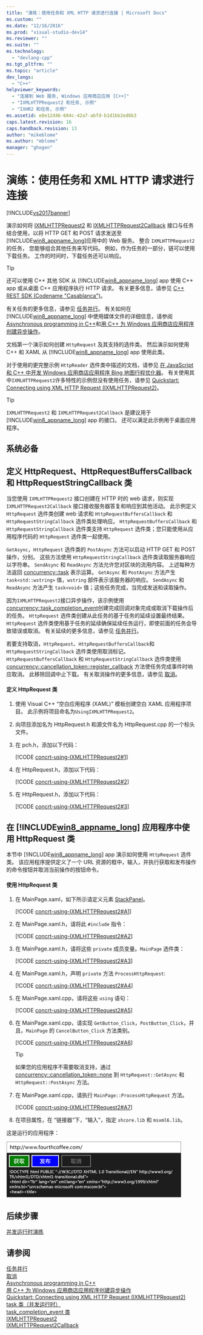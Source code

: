 ```yaml
---
title: "演练：使用任务和 XML HTTP 请求进行连接 | Microsoft Docs"
ms.custom: ""
ms.date: "12/16/2016"
ms.prod: "visual-studio-dev14"
ms.reviewer: ""
ms.suite: ""
ms.technology: 
  - "devlang-cpp"
ms.tgt_pltfrm: ""
ms.topic: "article"
dev_langs: 
  - "C++"
helpviewer_keywords: 
  - "连接到 Web 服务, Windows 应用商店应用 [C++]"
  - "IXMLHTTPRequest2 和任务, 示例"
  - "IXHR2 和任务, 示例"
ms.assetid: e8e12d46-604c-42a7-abfd-b1d1bb2ed6b3
caps.latest.revision: 16
caps.handback.revision: 13
author: "mikeblome"
ms.author: "mblome"
manager: "ghogen"
---
```

# 演练：使用任务和 XML HTTP 请求进行连接
[!INCLUDE[vs2017banner](../../assembler/inline/includes/vs2017banner.md)]

演示如何将 [IXMLHTTPRequest2](http://msdn.microsoft.com/zh-cn/bbc11c4a-aecf-4d6d-8275-3e852e309908) 和 [IXMLHTTPRequest2Callback](http://msdn.microsoft.com/zh-cn/aa4b3f4c-6e28-458b-be25-6cce8865fc71) 接口与任务结合使用，以将 HTTP GET 和 POST 请求发送至 [!INCLUDE[win8_appname_long](../../build/includes/win8_appname_long_md.md)]应用中的 Web 服务。  整合 `IXMLHTTPRequest2` 的任务， 您能够组合其他任务来写代码。  例如，作为任务的一部分，链可以使用下载任务。  工作的时间时，下载任务还可以响应。  
  
> [!TIP]
>  还可以使用 C\+\+ 其他 SDK 从 [!INCLUDE[win8_appname_long](../../build/includes/win8_appname_long_md.md)] app 使用 C\+\+ app 或从桌面 C\+\+ 应用程序执行 HTTP 请求。  有关更多信息，请参见 [C\+\+ REST SDK \(Codename "Casablanca"\)](../../top/cpp-rest-sdk-codename-casablanca.md)。  
  
 有关任务的更多信息，请参见 [任务并行](../../parallel/concrt/task-parallelism-concurrency-runtime.md)。  有关如何在 [!INCLUDE[win8_appname_long](../../build/includes/win8_appname_long_md.md)] 中使用媒体文件的详细信息，请参阅[Asynchronous programming in C\+\+](http://msdn.microsoft.com/zh-cn/512700b7-7863-44cc-93a2-366938052f31)和[用 C\+\+ 为 Windows 应用商店应用程序创建异步操作](../../parallel/concrt/creating-asynchronous-operations-in-cpp-for-windows-store-apps.md)。  
  
 文档第一个演示如何创建 `HttpRequest` 及其支持的选件类。  然后演示如何使用 C\+\+ 和 XAML 从 [!INCLUDE[win8_appname_long](../../build/includes/win8_appname_long_md.md)] app 使用此类。  
  
 对于使用的更完整示例 `HttpReader` 选件类中描述的文档，请参见 [在 JavaScript 和 C\+\+ 中开发 Windows 应用商店应用程序 Bing 地图行程优化器](../Topic/Developing%20Bing%20Maps%20Trip%20Optimizer,%20a%20Windows%20Store%20app%20in%20JavaScript%20and%20C++.md)。  有关使用其中`IXMLHTTPRequest2`许多特性的示例但没有使用任务，请参见 [Quickstart: Connecting using XML HTTP Request \(IXMLHTTPRequest2\)](http://msdn.microsoft.com/zh-cn/cc7aed53-b2c5-4d83-b85d-cff2f5ba7b35)。  
  
> [!TIP]
>  `IXMLHTTPRequest2` 和 `IXMLHTTPRequest2Callback` 是建议用于 [!INCLUDE[win8_appname_long](../../build/includes/win8_appname_long_md.md)] app 的接口。  还可以满足此示例用于桌面应用程序。  
  
## 系统必备  
  
## 定义 HttpRequest、HttpRequestBuffersCallback 和 HttpRequestStringCallback 类  
 当您使用 `IXMLHTTPRequest2` 接口创建在 HTTP 时的 web 请求，则实现 `IXMLHTTPRequest2Callback` 接口接收服务器答复和响应到其他活动。  此示例定义 `HttpRequest` 选件类创建 web 请求和 `HttpRequestBuffersCallback` 和 `HttpRequestStringCallback` 选件类处理响应。  `HttpRequestBuffersCallback` 和 `HttpRequestStringCallback` 选件类支持 `HttpRequest` 选件类；您只能使用从应用程序代码的 `HttpRequest` 选件类一起使用。  
  
 `GetAsync`，`HttpRequest` 选件类的 `PostAsync` 方法可以启动 HTTP GET 和 POST 操作，分别。  这些方法使用 `HttpRequestStringCallback` 选件类读取服务器响应以字符串。  `SendAsync` 和 `ReadAsync` 方法允许您对区块的流用内容。  上述每种方法返回 [concurrency::task](../../parallel/concrt/reference/task-class-concurrency-runtime.md) 表示运算。  `GetAsync` 和 `PostAsync` 方法产生 `task<std::wstring>` 值，`wstring` 部件表示该服务器的响应。  `SendAsync` 和 `ReadAsync` 方法产生 `task<void>` 值；这些任务完成，当完成发送和读取操作。  
  
 因为`IXMLHTTPRequest2`接口异步操作，该示例使用[concurrency::task\_completion\_event](../../parallel/concrt/reference/task-completion-event-class.md)创建完成回调对象完成或取消下载操作后的任务。  `HttpRequest` 选件类创建从此任务的基于任务的延续设置最终结果。  `HttpRequest` 选件类使用基于任务的延续确保延续任务运行，即使前面的任务会导致错误或取消。  有关延续的更多信息，请参见 [任务并行](../../parallel/concrt/task-parallelism-concurrency-runtime.md)。  
  
 若要支持取消，`HttpRequest`、`HttpRequestBuffersCallback`和 `HttpRequestStringCallback` 选件类使用取消标记。  `HttpRequestBuffersCallback` 和 `HttpRequestStringCallback` 选件类使用 [concurrency::cancellation\_token::register\_callback](../Topic/cancellation_token::register_callback%20Method.md) 方法使任务完成事件时响应取消。  此移除回调中止下载。  有关取消操作的更多信息，请参见 [取消](../../parallel/concrt/cancellation-in-the-ppl.md)。  
  
#### 定义 HttpRequest 类  
  
1.  使用 Visual C\+\+ “空白应用程序 \(XAML\)” 模板创建空白 XAML 应用程序项目。  此示例将项目命名为`UsingIXMLHTTPRequest2`。  
  
2.  向项目添加名为 HttpRequest.h 和源文件名为 HttpRequest.cpp 的一个标头文件。  
  
3.  在 pch.h，添加以下代码：  
  
     [!CODE [concrt-using-IXMLHTTPRequest2#1](concrt-using-IXMLHTTPRequest2#1)]  
  
4.  在 HttpRequest.h，添加以下代码：  
  
     [!CODE [concrt-using-IXMLHTTPRequest2#2](concrt-using-IXMLHTTPRequest2#2)]  
  
5.  在 HttpRequest.h，添加以下代码：  
  
     [!CODE [concrt-using-IXMLHTTPRequest2#3](concrt-using-IXMLHTTPRequest2#3)]  
  
## 在 [!INCLUDE[win8_appname_long](../../build/includes/win8_appname_long_md.md)] 应用程序中使用 HttpRequest 类  
 本节中 [!INCLUDE[win8_appname_long](../../build/includes/win8_appname_long_md.md)] app 演示如何使用 `HttpRequest` 选件类。  该应用程序提供定义了一个 URL 资源的框中，输入，并执行获取和发布操作的命令按钮并取消当前操作的按钮命令。  
  
#### 使用 HttpRequest 类  
  
1.  在 MainPage.xaml，如下所示请定义元素 [StackPanel](http://msdn.microsoft.com/library/windows/apps/xaml/windows.ui.xaml.controls.stackpanel.aspx)。  
  
     [!CODE [concrt-using-IXMLHTTPRequest2#A1](concrt-using-IXMLHTTPRequest2#A1)]  
  
2.  在 MainPage.xaml.h，请将此 `#include` 指令：  
  
     [!CODE [concrt-using-IXMLHTTPRequest2#A2](concrt-using-IXMLHTTPRequest2#A2)]  
  
3.  在 MainPage.xaml.h，请将这些 `private` 成员变量。`MainPage` 选件类：  
  
     [!CODE [concrt-using-IXMLHTTPRequest2#A3](concrt-using-IXMLHTTPRequest2#A3)]  
  
4.  在 MainPage.xaml.h，声明 `private` 方法 `ProcessHttpRequest`:  
  
     [!CODE [concrt-using-IXMLHTTPRequest2#A4](concrt-using-IXMLHTTPRequest2#A4)]  
  
5.  在 MainPage.xaml.cpp，请将这些 `using` 语句：  
  
     [!CODE [concrt-using-IXMLHTTPRequest2#A5](concrt-using-IXMLHTTPRequest2#A5)]  
  
6.  在 MainPage.xaml.cpp，请实现 `GetButton_Click`，`PostButton_Click`，并且，`MainPage` 的 `CancelButton_Click` 方法类别。  
  
     [!CODE [concrt-using-IXMLHTTPRequest2#A6](concrt-using-IXMLHTTPRequest2#A6)]  
  
    > [!TIP]
    >  如果您的应用程序不需要取消支持，通过 [concurrency::cancellation\_token::none](../Topic/cancellation_token::none%20Method.md) 到 `HttpRequest::GetAsync` 和 `HttpRequest::PostAsync` 方法。  
  
7.  在 MainPage.xaml.cpp，请执行 `MainPage::ProcessHttpRequest` 方法。  
  
     [!CODE [concrt-using-IXMLHTTPRequest2#A7](concrt-using-IXMLHTTPRequest2#A7)]  
  
8.  在项目属性，在 “链接器”下，“输入”，指定 `shcore.lib` 和 `msxml6.lib`。  
  
 这是运行的应用程序：  
  
 ![运行的 Windows 应用商店应用](../../parallel/concrt/media/concrt_usingixhr2.png "ConcRT\_UsingIXHR2")  
  
## 后续步骤  
 [并发运行时演练](../../parallel/concrt/concurrency-runtime-walkthroughs.md)  
  
## 请参阅  
 [任务并行](../../parallel/concrt/task-parallelism-concurrency-runtime.md)   
 [取消](../../parallel/concrt/cancellation-in-the-ppl.md)   
 [Asynchronous programming in C\+\+](http://msdn.microsoft.com/zh-cn/512700b7-7863-44cc-93a2-366938052f31)   
 [用 C\+\+ 为 Windows 应用商店应用程序创建异步操作](../../parallel/concrt/creating-asynchronous-operations-in-cpp-for-windows-store-apps.md)   
 [Quickstart: Connecting using XML HTTP Request \(IXMLHTTPRequest2\)](http://msdn.microsoft.com/zh-cn/cc7aed53-b2c5-4d83-b85d-cff2f5ba7b35)   
 [task 类（并发运行时）](../../parallel/concrt/reference/task-class-concurrency-runtime.md)   
 [task\_completion\_event 类](../../parallel/concrt/reference/task-completion-event-class.md)   
 [IXMLHTTPRequest2](http://msdn.microsoft.com/zh-cn/bbc11c4a-aecf-4d6d-8275-3e852e309908)   
 [IXMLHTTPRequest2Callback](http://msdn.microsoft.com/zh-cn/aa4b3f4c-6e28-458b-be25-6cce8865fc71)